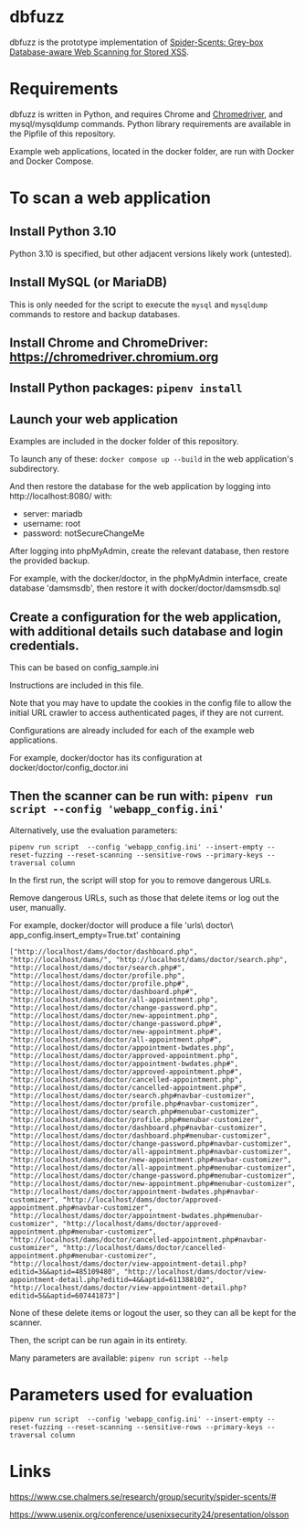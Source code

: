 # dbfuzz

dbfuzz is the prototype implementation of [Spider-Scents: Grey-box Database-aware Web Scanning for Stored XSS](https://www.cse.chalmers.se/research/group/security/spider-scents/#).

# Requirements

dbfuzz is written in Python, and requires Chrome and [Chromedriver](https://googlechromelabs.github.io/chrome-for-testing/), and mysql/mysqldump commands.
Python library requirements are available in the Pipfile of this repository.

Example web applications, located in the docker folder, are run with Docker and Docker Compose.

# To scan a web application

## Install Python 3.10

Python 3.10 is specified, but other adjacent versions likely work (untested).

## Install MySQL (or MariaDB)

This is only needed for the script to execute the ```mysql``` and ```mysqldump``` commands to restore and backup databases.

## Install Chrome and ChromeDriver: https://chromedriver.chromium.org

## Install Python packages: ```pipenv install```

## Launch your web application

Examples are included in the docker folder of this repository.

To launch any of these: ```docker compose up --build``` in the web application's subdirectory.

And then restore the database for the web application by logging into http://localhost:8080/ with:
- server: mariadb
- username: root
- password: notSecureChangeMe

After logging into phpMyAdmin, create the relevant database, then restore the provided backup.

For example, with the docker/doctor, in the phpMyAdmin interface, create database 'damsmsdb', then restore it with docker/doctor/damsmsdb.sql

## Create a configuration for the web application, with additional details such database and login credentials.

This can be based on config_sample.ini

Instructions are included in this file.

Note that you may have to update the cookies in the config file to allow the initial URL crawler to access authenticated pages, if they are not current.

Configurations are already included for each of the example web applications.

For example, docker/doctor has its configuration at docker/doctor/config_doctor.ini

## Then the scanner can be run with: ```pipenv run script --config 'webapp_config.ini'```

Alternatively, use the evaluation parameters:
```
pipenv run script  --config 'webapp_config.ini' --insert-empty --reset-fuzzing --reset-scanning --sensitive-rows --primary-keys --traversal column
```

In the first run, the script will stop for you to remove dangerous URLs.

Remove dangerous URLs, such as those that delete items or log out the user, manually.

For example, docker/doctor will produce a file 'urls\ doctor\ app_config.insert_empty=True.txt' containing
```
["http://localhost/dams/doctor/dashboard.php", "http://localhost/dams/", "http://localhost/dams/doctor/search.php", "http://localhost/dams/doctor/search.php#", "http://localhost/dams/doctor/profile.php", "http://localhost/dams/doctor/profile.php#", "http://localhost/dams/doctor/dashboard.php#", "http://localhost/dams/doctor/all-appointment.php", "http://localhost/dams/doctor/change-password.php", "http://localhost/dams/doctor/new-appointment.php", "http://localhost/dams/doctor/change-password.php#", "http://localhost/dams/doctor/new-appointment.php#", "http://localhost/dams/doctor/all-appointment.php#", "http://localhost/dams/doctor/appointment-bwdates.php", "http://localhost/dams/doctor/approved-appointment.php", "http://localhost/dams/doctor/appointment-bwdates.php#", "http://localhost/dams/doctor/approved-appointment.php#", "http://localhost/dams/doctor/cancelled-appointment.php", "http://localhost/dams/doctor/cancelled-appointment.php#", "http://localhost/dams/doctor/search.php#navbar-customizer", "http://localhost/dams/doctor/profile.php#navbar-customizer", "http://localhost/dams/doctor/search.php#menubar-customizer", "http://localhost/dams/doctor/profile.php#menubar-customizer", "http://localhost/dams/doctor/dashboard.php#navbar-customizer", "http://localhost/dams/doctor/dashboard.php#menubar-customizer", "http://localhost/dams/doctor/change-password.php#navbar-customizer", "http://localhost/dams/doctor/all-appointment.php#navbar-customizer", "http://localhost/dams/doctor/new-appointment.php#navbar-customizer", "http://localhost/dams/doctor/all-appointment.php#menubar-customizer", "http://localhost/dams/doctor/change-password.php#menubar-customizer", "http://localhost/dams/doctor/new-appointment.php#menubar-customizer", "http://localhost/dams/doctor/appointment-bwdates.php#navbar-customizer", "http://localhost/dams/doctor/approved-appointment.php#navbar-customizer", "http://localhost/dams/doctor/appointment-bwdates.php#menubar-customizer", "http://localhost/dams/doctor/approved-appointment.php#menubar-customizer", "http://localhost/dams/doctor/cancelled-appointment.php#navbar-customizer", "http://localhost/dams/doctor/cancelled-appointment.php#menubar-customizer", "http://localhost/dams/doctor/view-appointment-detail.php?editid=3&&aptid=485109480", "http://localhost/dams/doctor/view-appointment-detail.php?editid=4&&aptid=611388102", "http://localhost/dams/doctor/view-appointment-detail.php?editid=5&&aptid=607441873"]
```

None of these delete items or logout the user, so they can all be kept for the scanner.

Then, the script can be run again in its entirety.

Many parameters are available: ```pipenv run script --help```

# Parameters used for evaluation

```
pipenv run script  --config 'webapp_config.ini' --insert-empty --reset-fuzzing --reset-scanning --sensitive-rows --primary-keys --traversal column
```

# Links

https://www.cse.chalmers.se/research/group/security/spider-scents/#

https://www.usenix.org/conference/usenixsecurity24/presentation/olsson